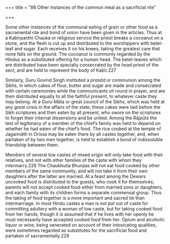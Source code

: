 +++
title = "88 Other instances of the common meal as a sacrificial rite"

+++

Some other instances of the communal eating of grain or other food as a sacramental rite and bond of union have been given in the articles. Thus at a Kabīrpanthi Chauka or religious service the priest breaks a cocoanut on a stone, and the flesh is cut up and distributed to the worshippers with betel-leaf and sugar. Each receives it on his knees, taking the greatest care that none falls on the ground. The cocoanut is commonly regarded by the Hindus as a substituted offering for a human head. The betel-leaves which are distributed have been specially consecrated by the head priest of the sect, and are held to represent the body of Kabīr.227 

Similarly, Guru Govind Singh instituted a *prasād* or communion among the Sikhs, in which cakes of flour, butter and sugar are made and consecrated with certain ceremonies while the communicants sit round in prayer, and are then distributed equally to all the faithful present, to whatever caste they may belong. At a Guru-Māta or great council of the Sikhs, which was held at any great crisis in the affairs of the state, these cakes were laid before the Sikh scriptures and then eaten by all present, who swore on the scriptures to forget their internal dissensions and be united. Among the Rājpūts the test of legitimacy of a member of the chief’s family was held to depend on whether he had eaten of the chief’s food. The rice cooked at the temple of Jagannāth in Orissa may be eaten there by all castes together, and, when partaken of by two men together, is held to establish a bond of indissoluble friendship between them. 

Members of several low castes of mixed origin will only take food with their relatives, and not with other families of the caste with whom they intermarry.228 The Chaukhutia Bhunjias will not eat food cooked by other members of the same community, and will not take it from their own daughters after the latter are married. At a feast among the Dewars uncooked food is distributed to the guests, who cook it for themselves; parents will not accept cooked food either from married sons or daughters, and each family with its children forms a separate commensal group. Thus the taking of food together is a more important and sacred tie than intermarriage. In most Hindu castes a man is not put out of caste for committing adultery with a woman of low caste, but for taking cooked food from her hands; though it is assumed that if he lives with her openly he must necessarily have accepted cooked food from her. Opium and alcoholic liquor or wine, being venerated on account of their intoxicating qualities, were sometimes regarded as substitutes for the sacrificial food and partaken of sacramentally.229 


